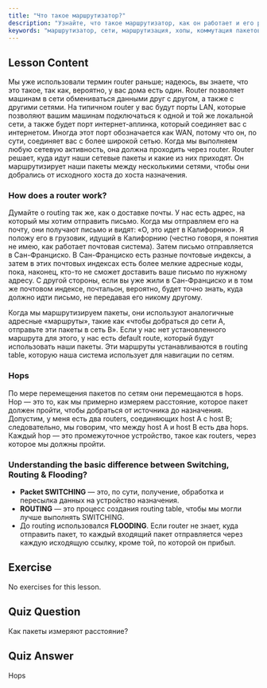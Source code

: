```yaml
---
title: "Что такое маршрутизатор?"
description: "Узнайте, что такое маршрутизатор, как он работает и его роль в сетях. Разберитесь в маршрутизации, хопах и доставке пакетов для начинающих."
keywords: "маршрутизатор, сети, маршрутизация, хопы, коммутация пакетов, сети Linux, руководство для начинающих, сетевое руководство"
---
```


## Lesson Content

Мы уже использовали термин router раньше; надеюсь, вы знаете, что это такое, так как, вероятно, у вас дома есть один. Router позволяет машинам в сети обмениваться данными друг с другом, а также с другими сетями. На типичном router у вас будут порты LAN, которые позволяют вашим машинам подключаться к одной и той же локальной сети, а также будет порт интернет-аплинка, который соединяет вас с интернетом. Иногда этот порт обозначается как WAN, потому что он, по сути, соединяет вас с более широкой сетью. Когда мы выполняем любую сетевую активность, она должна проходить через router. Router решает, куда идут наши сетевые пакеты и какие из них приходят. Он маршрутизирует наши пакеты между несколькими сетями, чтобы они добрались от исходного хоста до хоста назначения.

### How does a router work?

Думайте о routing так же, как о доставке почты. У нас есть адрес, на который мы хотим отправить письмо. Когда мы отправляем его на почту, они получают письмо и видят: «О, это идет в Калифорнию». Я положу его в грузовик, идущий в Калифорнию (честно говоря, я понятия не имею, как работает почтовая система). Затем письмо отправляется в Сан-Франциско. В Сан-Франциско есть разные почтовые индексы, а затем в этих почтовых индексах есть более мелкие адресные коды, пока, наконец, кто-то не сможет доставить ваше письмо по нужному адресу. С другой стороны, если вы уже жили в Сан-Франциско и в том же почтовом индексе, почтальон, вероятно, будет точно знать, куда должно идти письмо, не передавая его никому другому.

Когда мы маршрутизируем пакеты, они используют аналогичные адресные «маршруты», такие как «чтобы добраться до сети A, отправьте эти пакеты в сеть B». Если у нас нет установленного маршрута для этого, у нас есть default route, который будут использовать наши пакеты. Эти маршруты устанавливаются в routing table, которую наша система использует для навигации по сетям.

### Hops

По мере перемещения пакетов по сетям они перемещаются в hops. Hop — это то, как мы примерно измеряем расстояние, которое пакет должен пройти, чтобы добраться от источника до назначения. Допустим, у меня есть два routers, соединяющих host A с host B; следовательно, мы говорим, что между host A и host B есть два hops. Каждый hop — это промежуточное устройство, такое как routers, через которое мы должны пройти.

### Understanding the basic difference between Switching, Routing & Flooding?

- **Packet SWITCHING** — это, по сути, получение, обработка и пересылка данных на устройство назначения.
- **ROUTING** — это процесс создания routing table, чтобы мы могли лучше выполнять SWITCHING.
- До routing использовался **FLOODING**. Если router не знает, куда отправить пакет, то каждый входящий пакет отправляется через каждую исходящую ссылку, кроме той, по которой он прибыл.

## Exercise

No exercises for this lesson.

## Quiz Question

Как пакеты измеряют расстояние?

## Quiz Answer

Hops
